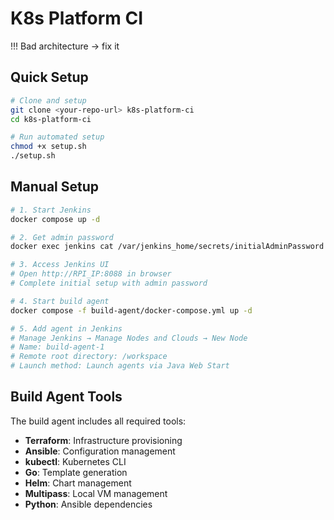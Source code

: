 # K8s Platform CI


!!! Bad architecture -> fix it
## Quick Setup

```bash
# Clone and setup
git clone <your-repo-url> k8s-platform-ci
cd k8s-platform-ci

# Run automated setup
chmod +x setup.sh
./setup.sh
```

## Manual Setup

```bash
# 1. Start Jenkins
docker compose up -d

# 2. Get admin password
docker exec jenkins cat /var/jenkins_home/secrets/initialAdminPassword

# 3. Access Jenkins UI
# Open http://RPI_IP:8088 in browser
# Complete initial setup with admin password

# 4. Start build agent
docker compose -f build-agent/docker-compose.yml up -d

# 5. Add agent in Jenkins
# Manage Jenkins → Manage Nodes and Clouds → New Node
# Name: build-agent-1
# Remote root directory: /workspace
# Launch method: Launch agents via Java Web Start
```

## Build Agent Tools

The build agent includes all required tools:

- **Terraform**: Infrastructure provisioning
- **Ansible**: Configuration management
- **kubectl**: Kubernetes CLI
- **Go**: Template generation
- **Helm**: Chart management
- **Multipass**: Local VM management
- **Python**: Ansible dependencies

```
